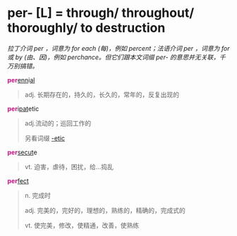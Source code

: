 # per- [L] = through/ throughout/ thoroughly/ to destruction

*拉丁介词 per ，词意为 for each (每)，例如 percent；法语介词 per ，词意为 for 或 by (由、因)，例如 perchance。但它们跟本文词缀 per- 的意思并无关联，千万别搞错。*

<b style="color: #C71585;">per</b>[enn](_ann_.md)i[al](-al.md)
> adj. 长期存在的，持久的，长久的，常年的，反复出现的

<b style="color: #C71585;">per</b>i[pat](_pat_.1.md)etic
> adj.流动的；巡回工作的
>
> 另看词缀 [-etic](-ic.md)

<b style="color: #C71585;">per</b>[secut](_sequ_.md)e
> vt. 迫害，虐待，困扰，给...捣乱

<b style="color: #C71585;">per</b>[fect](_fic_.md)
> n. 完成时
>
> adj. 完美的，完好的，理想的，熟练的，精确的，完成式的
>
> vt. 使完美，修改，使精通，改善，使熟练